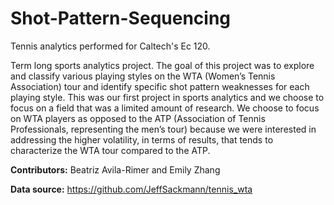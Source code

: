 # Shot-Pattern-Sequencing
Tennis analytics performed for Caltech's Ec 120.

Term long sports analytics project. The goal of this project was to explore and classify various playing styles on the WTA (Women’s Tennis Association) tour and identify specific shot pattern weaknesses for each playing style. This was our first project in sports analytics and we choose to focus on a field that was a limited amount of research. We choose to focus on WTA players as opposed to the ATP (Association of Tennis Professionals, representing the men’s tour) because we were interested in addressing the higher volatility, in terms of results, that tends to characterize the WTA tour compared to the ATP. 

**Contributors:** Beatriz Avila-Rimer and Emily Zhang

**Data source:** https://github.com/JeffSackmann/tennis_wta
